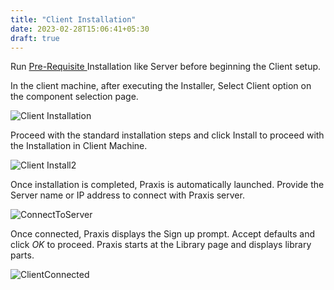 ```yaml
---
title: "Client Installation"
date: 2023-02-28T15:06:41+05:30
draft: true
---
```


Run [Pre-Requisite ](/introduction/installation/pre-requisites/) Installation like Server before beginning the Client setup.

In the client machine, after executing the Installer, Select Client option on the component selection page.

![Client Installation](/images/ClientInstallation.png)

Proceed with the standard installation steps and click Install to proceed with the Installation in Client Machine.

![Client Install2](/images/ClientInstall2.png)

Once installation is completed, Praxis is automatically launched. Provide the Server name or IP address to connect with Praxis server. 

![ConnectToServer](/images/ConnectServer.png)

Once connected, Praxis displays the Sign up prompt. Accept defaults and click *OK* to proceed. Praxis starts at the Library page and displays library parts.

![ClientConnected](/images/ClientConnected.png)